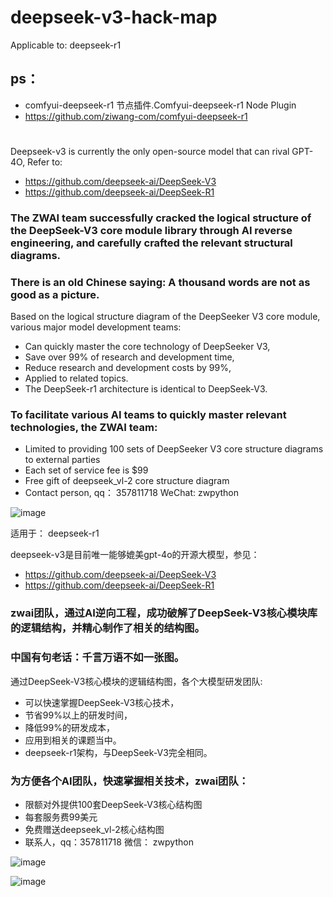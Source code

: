# deepseek-v3-hack-map

Applicable to: deepseek-r1
## ps：
*  comfyui-deepseek-r1 节点插件.Comfyui-deepseek-r1 Node Plugin
*  https://github.com/ziwang-com/comfyui-deepseek-r1
# 
Deepseek-v3 is currently the only open-source model that can rival GPT-4O, Refer to:
* https://github.com/deepseek-ai/DeepSeek-V3
* https://github.com/deepseek-ai/DeepSeek-R1

### The ZWAI team successfully cracked the logical structure of the DeepSeek-V3 core module library through AI reverse engineering, and carefully crafted the relevant structural diagrams.
### There is an old Chinese saying: A thousand words are not as good as a picture.
Based on the logical structure diagram of the DeepSeeker V3 core module, various major model development teams:
* Can quickly master the core technology of DeepSeeker V3,
* Save over 99% of research and development time,
* Reduce research and development costs by 99%,
* Applied to related topics.
* The DeepSeek-r1 architecture is identical to DeepSeek-V3.


### To facilitate various AI teams to quickly master relevant technologies, the ZWAI team:
* Limited to providing 100 sets of DeepSeeker V3 core structure diagrams to external parties
* Each set of service fee is $99
* Free gift of deepseek_vl-2 core structure diagram
* Contact person, qq： 357811718 WeChat: zwpython

![image](https://github.com/user-attachments/assets/f964f524-5f63-47da-8ad0-a2cc45091d39)

适用于： deepseek-r1

deepseek-v3是目前唯一能够媲美gpt-4o的开源大模型，参见： 
* https://github.com/deepseek-ai/DeepSeek-V3
* https://github.com/deepseek-ai/DeepSeek-R1

### zwai团队，通过AI逆向工程，成功破解了DeepSeek-V3核心模块库的逻辑结构，并精心制作了相关的结构图。
### 中国有句老话：千言万语不如一张图。
通过DeepSeek-V3核心模块的逻辑结构图，各个大模型研发团队:
* 可以快速掌握DeepSeek-V3核心技术，
* 节省99%以上的研发时间，
* 降低99%的研发成本，
* 应用到相关的课题当中。
* deepseek-r1架构，与DeepSeek-V3完全相同。


### 为方便各个AI团队，快速掌握相关技术，zwai团队：
* 限额对外提供100套DeepSeek-V3核心结构图
* 每套服务费99美元
* 免费赠送deepseek_vl-2核心结构图
* 联系人，qq：357811718 微信： zwpython

![image](https://github.com/user-attachments/assets/fa5a3d1a-1d5b-40c0-b1b5-3a7887ccfe44)

![image](https://github.com/user-attachments/assets/3050754b-9663-4206-aadf-ce497612f73c)
